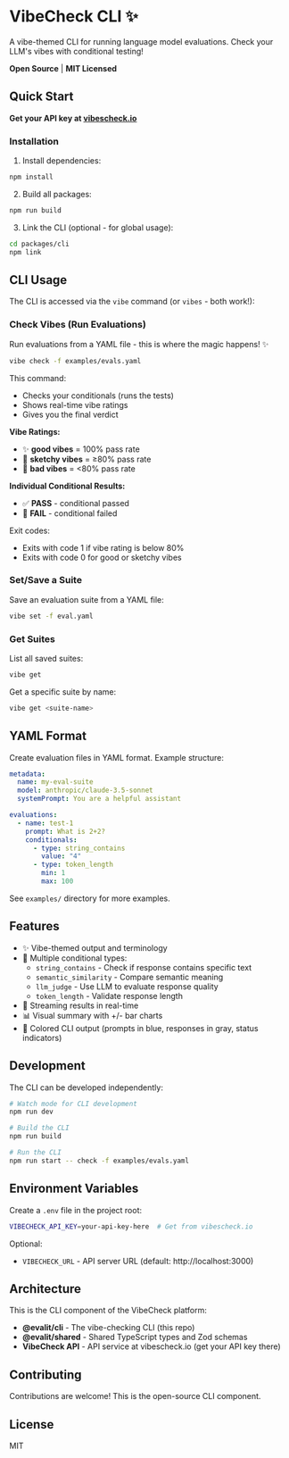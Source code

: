 # VibeCheck CLI ✨

A vibe-themed CLI for running language model evaluations. Check your LLM's vibes with conditional testing!

**Open Source** | **MIT Licensed**

## Quick Start

**Get your API key at [vibescheck.io](https://vibescheck.io)**

### Installation

1. Install dependencies:
```bash
npm install
```

2. Build all packages:
```bash
npm run build
```

3. Link the CLI (optional - for global usage):
```bash
cd packages/cli
npm link
```

## CLI Usage

The CLI is accessed via the `vibe` command (or `vibes` - both work!):

### Check Vibes (Run Evaluations)

Run evaluations from a YAML file - this is where the magic happens! ✨

```bash
vibe check -f examples/evals.yaml
```

This command:
- Checks your conditionals (runs the tests)
- Shows real-time vibe ratings
- Gives you the final verdict

**Vibe Ratings:**
- ✨ **good vibes** = 100% pass rate
- 😬 **sketchy vibes** = ≥80% pass rate
- 🚩 **bad vibes** = <80% pass rate

**Individual Conditional Results:**
- ✅ **PASS** - conditional passed
- 🚩 **FAIL** - conditional failed

Exit codes:
- Exits with code 1 if vibe rating is below 80%
- Exits with code 0 for good or sketchy vibes

### Set/Save a Suite

Save an evaluation suite from a YAML file:

```bash
vibe set -f eval.yaml
```

### Get Suites

List all saved suites:

```bash
vibe get
```

Get a specific suite by name:

```bash
vibe get <suite-name>
```

## YAML Format

Create evaluation files in YAML format. Example structure:

```yaml
metadata:
  name: my-eval-suite
  model: anthropic/claude-3.5-sonnet
  systemPrompt: You are a helpful assistant

evaluations:
  - name: test-1
    prompt: What is 2+2?
    conditionals:
      - type: string_contains
        value: "4"
      - type: token_length
        min: 1
        max: 100
```

See `examples/` directory for more examples.

## Features

- ✨ Vibe-themed output and terminology
- 🎯 Multiple conditional types:
  - `string_contains` - Check if response contains specific text
  - `semantic_similarity` - Compare semantic meaning
  - `llm_judge` - Use LLM to evaluate response quality
  - `token_length` - Validate response length
- 🌊 Streaming results in real-time
- 📊 Visual summary with +/- bar charts
- 🎨 Colored CLI output (prompts in blue, responses in gray, status indicators)

## Development

The CLI can be developed independently:

```bash
# Watch mode for CLI development
npm run dev

# Build the CLI
npm run build

# Run the CLI
npm run start -- check -f examples/evals.yaml
```

## Environment Variables

Create a `.env` file in the project root:

```bash
VIBECHECK_API_KEY=your-api-key-here  # Get from vibescheck.io
```

Optional:
- `VIBECHECK_URL` - API server URL (default: http://localhost:3000)

## Architecture

This is the CLI component of the VibeCheck platform:

- **@evalit/cli** - The vibe-checking CLI (this repo)
- **@evalit/shared** - Shared TypeScript types and Zod schemas
- **VibeCheck API** - API service at vibescheck.io (get your API key there)

## Contributing

Contributions are welcome! This is the open-source CLI component.

## License

MIT
